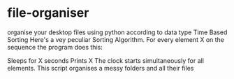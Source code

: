 # file-organiser
organise your  desktop files using python according to data type 
Time Based Sorting
Here's a vey peculiar Sorting Algorithm. For every element X on the sequence the program does this:

Sleeps for X seconds
Prints X
The clock starts simultaneously for all elements.
This script organises a messy folders and all their files
